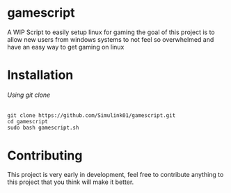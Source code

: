 # gamescript
A WIP Script to easily setup linux for gaming
the goal of this project is to allow new users from windows systems
to not feel so overwhelmed and have an easy way to get gaming on linux

# Installation
###### Using git clone
```
git clone https://github.com/Simulink01/gamescript.git
cd gamescript
sudo bash gamescript.sh
```

# Contributing
This project is very early in development, feel free to contribute anything to this project
that you think will make it better.
